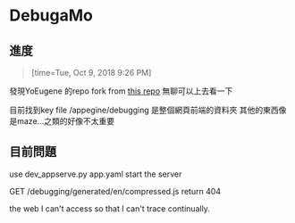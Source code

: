 # DebugaMo

## 進度
> [time=Tue, Oct 9, 2018 9:26 PM]
> 

發現YoEugene 的repo fork from [this repo](https://github.com/Roger-Wu/blockly-games) 無聊可以上去看一下

目前找到key file
/appegine/debugging
是整個網頁前端的資料夾
其他的東西像是maze...之類的好像不太重要

## 目前問題

use dev_appserve.py app.yaml start the server

GET /debugging/generated/en/compressed.js return 404

the web I can't access so that I can't trace continually.

